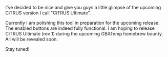 I've decided to be nice and give you guys a little glimpse of the
upcoming CiTRUS version I call "CiTRUS Ultimate".

Currently I am polishing this tool in preparation for the upcoming
release. The enabled buttons are indeed fully functional. I am hoping to
release CiTRUS Ultimate (rev 1) during the upcoming GBATemp homebrew
bounty. All will be revealed soon.

Stay tuned!